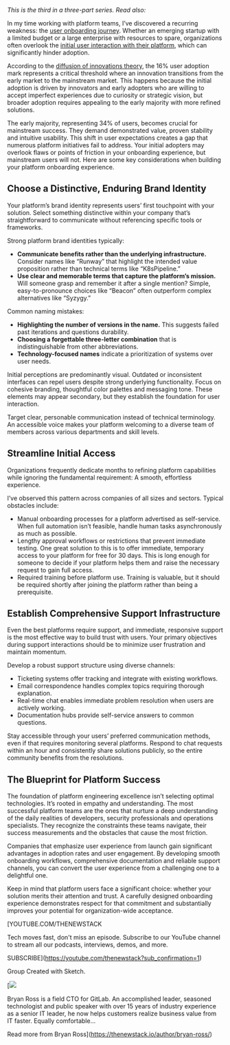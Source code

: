 *This is the third in a three-part series. Read also:*

In my time working with platform teams, I’ve discovered a recurring weakness: the [user onboarding journey](https://thenewstack.io/at-platformcon-for-realtor-com-success-is-driven-by-stories/). Whether an emerging startup with a limited budget or a large enterprise with resources to spare, organizations often overlook the [initial user interaction with their platform](https://thenewstack.io/build-platform-engineering-as-a-product-for-dev-adoption/), which can significantly hinder adoption.

According to the [diffusion of innovations theory](https://en.wikipedia.org/wiki/Diffusion_of_innovations), the 16% user adoption mark represents a critical threshold where an innovation transitions from the early market to the mainstream market. This happens because the initial adoption is driven by innovators and early adopters who are willing to accept imperfect experiences due to curiosity or strategic vision, but broader adoption requires appealing to the early majority with more refined solutions.

The early majority, representing 34% of users, becomes crucial for mainstream success. They demand demonstrated value, proven stability and intuitive usability. This shift in user expectations creates a gap that numerous platform initiatives fail to address. Your initial adopters may overlook flaws or points of friction in your onboarding experience, but mainstream users will not. Here are some key considerations when building your platform onboarding experience.

## **Choose a Distinctive, Enduring Brand Identity**

Your platform’s brand identity represents users’ first touchpoint with your solution. Select something distinctive within your company that’s straightforward to communicate without referencing specific tools or frameworks.

Strong platform brand identities typically:

* **Communicate benefits rather than the underlying infrastructure.** Consider names like “Runway” that highlight the intended value proposition rather than technical terms like “K8sPipeline.”
* **Use clear and memorable terms that capture the platform’s mission.** Will someone grasp and remember it after a single mention? Simple, easy-to-pronounce choices like “Beacon” often outperform complex alternatives like “Syzygy.”

Common naming mistakes:

* **Highlighting the number of versions in the name.** This suggests failed past iterations and questions durability.
* **Choosing a forgettable three-letter combination** that is indistinguishable from other abbreviations.
* **Technology-focused names** indicate a prioritization of systems over user needs.

Initial perceptions are predominantly visual. Outdated or inconsistent interfaces can repel users despite strong underlying functionality. Focus on cohesive branding, thoughtful color palettes and messaging tone. These elements may appear secondary, but they establish the foundation for user interaction.

Target clear, personable communication instead of technical terminology. An accessible voice makes your platform welcoming to a diverse team of members across various departments and skill levels.

## **Streamline Initial Access**

Organizations frequently dedicate months to refining platform capabilities while ignoring the fundamental requirement: A smooth, effortless experience.

I’ve observed this pattern across companies of all sizes and sectors. Typical obstacles include:

* Manual onboarding processes for a platform advertised as self-service. When full automation isn’t feasible, handle human tasks asynchronously as much as possible.
* Lengthy approval workflows or restrictions that prevent immediate testing. One great solution to this is to offer immediate, temporary access to your platform for free for 30 days. This is long enough for someone to decide if your platform helps them and raise the necessary request to gain full access.
* Required training before platform use. Training is valuable, but it should be required shortly after joining the platform rather than being a prerequisite.

## **Establish Comprehensive Support Infrastructure**

Even the best platforms require support, and immediate, responsive support is the most effective way to build trust with users. Your primary objectives during support interactions should be to minimize user frustration and maintain momentum.

Develop a robust support structure using diverse channels:

* Ticketing systems offer tracking and integrate with existing workflows.
* Email correspondence handles complex topics requiring thorough explanation.
* Real-time chat enables immediate problem resolution when users are actively working.
* Documentation hubs provide self-service answers to common questions.

Stay accessible through your users’ preferred communication methods, even if that requires monitoring several platforms. Respond to chat requests within an hour and consistently share solutions publicly, so the entire community benefits from the resolutions.

## **The Blueprint for Platform Success**

The foundation of platform engineering excellence isn’t selecting optimal technologies. It’s rooted in empathy and understanding. The most successful platform teams are the ones that nurture a deep understanding of the daily realities of developers, security professionals and operations specialists. They recognize the constraints these teams navigate, their success measurements and the obstacles that cause the most friction.

Companies that emphasize user experience from launch gain significant advantages in adoption rates and user engagement. By developing smooth onboarding workflows, comprehensive documentation and reliable support channels, you can convert the user experience from a challenging one to a delightful one.

Keep in mind that platform users face a significant choice: whether your solution merits their attention and trust. A carefully designed onboarding experience demonstrates respect for that commitment and substantially improves your potential for organization-wide acceptance.

[YOUTUBE.COM/THENEWSTACK

Tech moves fast, don't miss an episode. Subscribe to our YouTube
channel to stream all our podcasts, interviews, demos, and more.

SUBSCRIBE](https://youtube.com/thenewstack?sub_confirmation=1)

Group
Created with Sketch.

[![](https://thenewstack.io/wp-content/uploads/2025/06/69f0c09c-cropped-298ecebd-bryanross-600x600.jpeg)

Bryan Ross is a field CTO for GitLab. An accomplished leader, seasoned technologist and public speaker with over 15 years of industry experience as a senior IT leader, he now helps customers realize business value from IT faster. Equally comfortable...

Read more from Bryan Ross](https://thenewstack.io/author/bryan-ross/)